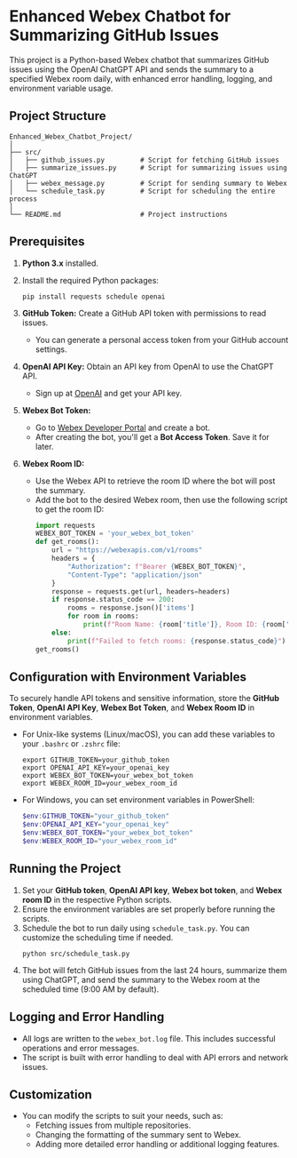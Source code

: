 # Enhanced Webex Chatbot for Summarizing GitHub Issues

This project is a Python-based Webex chatbot that summarizes GitHub issues using the OpenAI ChatGPT API and sends the summary to a specified Webex room daily, with enhanced error handling, logging, and environment variable usage.

## Project Structure

```
Enhanced_Webex_Chatbot_Project/
│
├── src/
│   ├── github_issues.py         # Script for fetching GitHub issues
│   ├── summarize_issues.py      # Script for summarizing issues using ChatGPT
│   ├── webex_message.py         # Script for sending summary to Webex
│   └── schedule_task.py         # Script for scheduling the entire process
│
└── README.md                    # Project instructions
```

## Prerequisites

1. **Python 3.x** installed.
2. Install the required Python packages:
   ```
   pip install requests schedule openai
   ```

3. **GitHub Token:** Create a GitHub API token with permissions to read issues.
   - You can generate a personal access token from your GitHub account settings.

4. **OpenAI API Key:** Obtain an API key from OpenAI to use the ChatGPT API.
   - Sign up at [OpenAI](https://beta.openai.com/signup/) and get your API key.

5. **Webex Bot Token:**
   - Go to [Webex Developer Portal](https://developer.webex.com/) and create a bot.
   - After creating the bot, you'll get a **Bot Access Token**. Save it for later.

6. **Webex Room ID:**
   - Use the Webex API to retrieve the room ID where the bot will post the summary.
   - Add the bot to the desired Webex room, then use the following script to get the room ID:
     ```python
     import requests
     WEBEX_BOT_TOKEN = 'your_webex_bot_token'
     def get_rooms():
         url = "https://webexapis.com/v1/rooms"
         headers = {
             "Authorization": f"Bearer {WEBEX_BOT_TOKEN}",
             "Content-Type": "application/json"
         }
         response = requests.get(url, headers=headers)
         if response.status_code == 200:
             rooms = response.json()['items']
             for room in rooms:
                 print(f"Room Name: {room['title']}, Room ID: {room['id']}")
         else:
             print(f"Failed to fetch rooms: {response.status_code}")
     get_rooms()
     ```

## Configuration with Environment Variables

To securely handle API tokens and sensitive information, store the **GitHub Token**, **OpenAI API Key**, **Webex Bot Token**, and **Webex Room ID** in environment variables.

- For Unix-like systems (Linux/macOS), you can add these variables to your `.bashrc` or `.zshrc` file:
  ```
  export GITHUB_TOKEN=your_github_token
  export OPENAI_API_KEY=your_openai_key
  export WEBEX_BOT_TOKEN=your_webex_bot_token
  export WEBEX_ROOM_ID=your_webex_room_id
  ```

- For Windows, you can set environment variables in PowerShell:
  ```powershell
  $env:GITHUB_TOKEN="your_github_token"
  $env:OPENAI_API_KEY="your_openai_key"
  $env:WEBEX_BOT_TOKEN="your_webex_bot_token"
  $env:WEBEX_ROOM_ID="your_webex_room_id"
  ```

## Running the Project

1. Set your **GitHub token**, **OpenAI API key**, **Webex bot token**, and **Webex room ID** in the respective Python scripts.
2. Ensure the environment variables are set properly before running the scripts.
3. Schedule the bot to run daily using `schedule_task.py`. You can customize the scheduling time if needed.
   ```
   python src/schedule_task.py
   ```
4. The bot will fetch GitHub issues from the last 24 hours, summarize them using ChatGPT, and send the summary to the Webex room at the scheduled time (9:00 AM by default).

## Logging and Error Handling

- All logs are written to the `webex_bot.log` file. This includes successful operations and error messages.
- The script is built with error handling to deal with API errors and network issues.

## Customization

- You can modify the scripts to suit your needs, such as:
  - Fetching issues from multiple repositories.
  - Changing the formatting of the summary sent to Webex.
  - Adding more detailed error handling or additional logging features.
